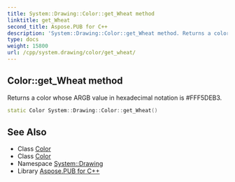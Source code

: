 ```yaml
---
title: System::Drawing::Color::get_Wheat method
linktitle: get_Wheat
second_title: Aspose.PUB for C++
description: 'System::Drawing::Color::get_Wheat method. Returns a color whose ARGB value in hexadecimal notation is #FFF5DEB3 in C++.'
type: docs
weight: 15800
url: /cpp/system.drawing/color/get_wheat/
---
```

## Color::get_Wheat method


Returns a color whose ARGB value in hexadecimal notation is #FFF5DEB3.

```cpp
static Color System::Drawing::Color::get_Wheat()
```

## See Also

* Class [Color](../)
* Class [Color](../)
* Namespace [System::Drawing](../../)
* Library [Aspose.PUB for C++](../../../)
